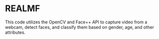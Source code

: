 # REALMF
This code utilizes the OpenCV and Face++ API to capture video from a webcam, detect faces, and classify them based on gender, age, and other attributes.
